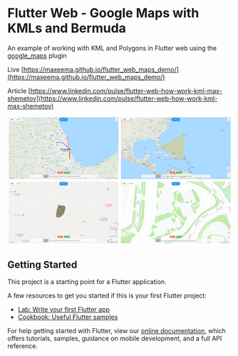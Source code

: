 # Flutter Web - Google Maps with KMLs and Bermuda

An example of working with KML and Polygons in Flutter web using the [google_maps](https://pub.dev/packages/google_maps) plugin 

Live [https://maxeema.github.io/flutter_web_maps_demo/](https://maxeema.github.io/flutter_web_maps_demo/)

Article [https://www.linkedin.com/pulse/flutter-web-how-work-kml-max-shemetov](https://www.linkedin.com/pulse/flutter-web-how-work-kml-max-shemetov)

![Screenshot](flutter_web_maps_demo.jpg)

## Getting Started

This project is a starting point for a Flutter application.

A few resources to get you started if this is your first Flutter project:

- [Lab: Write your first Flutter app](https://flutter.dev/docs/get-started/codelab)
- [Cookbook: Useful Flutter samples](https://flutter.dev/docs/cookbook)

For help getting started with Flutter, view our
[online documentation](https://flutter.dev/docs), which offers tutorials,
samples, guidance on mobile development, and a full API reference.
